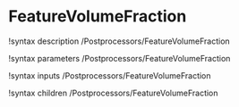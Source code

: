 <!-- MOOSE Documentation Stub: Remove this when content is added. -->

# FeatureVolumeFraction
!syntax description /Postprocessors/FeatureVolumeFraction

!syntax parameters /Postprocessors/FeatureVolumeFraction

!syntax inputs /Postprocessors/FeatureVolumeFraction

!syntax children /Postprocessors/FeatureVolumeFraction
